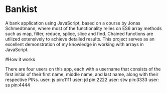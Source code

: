 # Bankist

A bank application using JavaScript, based on a course by Jonas Schmedtmann, where most of the functionality relies on ES6 array methods such as map, filter, reduce, splice, slice and find. Chained functions are utilized extensively to achieve detailed results. This project serves as an excellent demonstration of my knowledge in working with arrays in JavaScript.

#How it works

There are four users on this app, each with a username that consists of the first initial of their first name, middle name, and last name, along with their respective PINs.
user: js pin:1111
user: jd pin:2222
user: stw pin:3333
user: ss pin:4444
